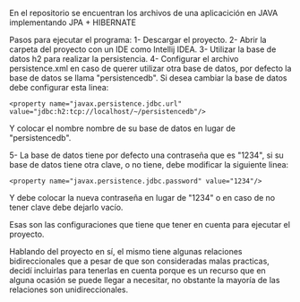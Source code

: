 En el repositorio se encuentran los archivos de una aplicacición en JAVA implementando JPA + HIBERNATE

Pasos para ejecutar el programa:
1- Descargar el proyecto.
2- Abrir la carpeta del proyecto con un IDE como Intellij IDEA.
3- Utilizar la base de datos h2 para realizar la persistencia.
4- Configurar el archivo persistence.xml en caso de querer utilizar otra base de datos, por defecto la base de datos se llama "persistencedb". Si desea cambiar la base de datos debe configurar esta linea:

    <property name="javax.persistence.jdbc.url" value="jdbc:h2:tcp://localhost/~/persistencedb"/>

Y colocar el nombre nombre de su base de datos en lugar de "persistencedb".

5- La base de datos tiene por defecto una contraseña que es "1234", si su base de datos tiene otra clave, o no tiene, debe modificar la siguiente linea:

    <property name="javax.persistence.jdbc.password" value="1234"/>

Y debe colocar la nueva contraseña en lugar de "1234" o en caso de no tener clave debe dejarlo vacío.

Esas son las configuraciones que tiene que tener en cuenta para ejecutar el proyecto.

Hablando del proyecto en sí, el mismo tiene algunas relaciones bidireccionales que a pesar de que son consideradas malas practicas, decidí incluirlas para tenerlas en cuenta porque es un recurso que en alguna ocasión se puede llegar a necesitar, no obstante la mayoría de las relaciones son unidireccionales.
